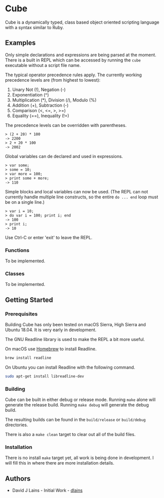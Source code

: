 # Cube

Cube is a dynamically typed, class based object oriented scripting language with a syntax similar to Ruby.

## Examples

Only simple declarations and expressions are being parsed at the moment. There is a built in REPL
which can be accessed by running the `cube` executable without a script file name.

The typical operator precedence rules apply. The currently working precedence levels are
(from highest to lowest):

1. Unary Not (!), Negation (-)
2. Exponentiation (^)
3. Multiplication (\*), Division (/), Modulo (%)
4. Addition (+), Subtraction (-)
5. Comparison (<, <=, >, >=)
6. Equality (==), Inequality (!=)

The precedence levels can be overridden with parentheses.

```
> (2 + 20) * 100
-> 2200
> 2 + 20 * 100
-> 2002
```

Global variables can de declared and used in expressions.

```
> var some;
> some = 10;
> var more = 100;
> print some + more;
-> 110
```

Simple blocks and local variables can now be used. (The REPL can not currently handle multiple line constructs, so the entire `do ... end` loop must be on a single line.)

```
> var i = 10;
> do var i = 100; print i; end
-> 100
> print i;
-> 10
```

Use Ctrl-C or enter 'exit' to leave the REPL.

### Functions

To be implemented.

### Classes

To be implemented.

## Getting Started

### Prerequisites

Building Cube has only been tested on macOS Sierra, High Sierra and Ubuntu 18.04. It is very early in development.

The GNU Readline library is used to make the REPL a bit more useful.

On macOS use [Homebrew](https://brew.sh) to install Readline.

```bash
brew install readline
```

On Ubuntu you can install Readline with the following command.

```bash
sudo apt-get install libreadline-dev
```

### Building

Cube can be built in either debug or release mode. Running `make` alone will generate
the release build. Running `make debug` will generate the debug build.

The resulting builds can be found in the `build/release` or `build/debug` directories.

There is also a `make clean` target to clear out all of the build files.

### Installation

There is no install `make` target yet, all work is being done in development. I will fill
this in where there are more installation details.

## Authors

* David J Lains - Initial Work - [dlains](https://github.com/dlains)

